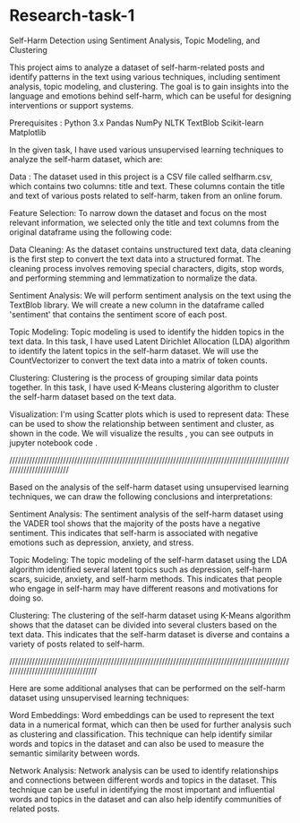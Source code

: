 # Research-task-1

Self-Harm Detection using Sentiment Analysis, Topic Modeling, and Clustering

This project aims to analyze a dataset of self-harm-related posts and identify patterns in the text using various techniques, including sentiment analysis, topic modeling, and clustering. The goal is to gain insights into the language and emotions behind self-harm, which can be useful for designing interventions or support systems.

Prerequisites : 
Python 3.x
Pandas
NumPy
NLTK
TextBlob
Scikit-learn
Matplotlib

In the given task, I have used various unsupervised learning techniques to analyze the self-harm dataset, which are:

Data :
The dataset used in this project is a CSV file called selfharm.csv, which contains two columns: title and text. These columns contain the title and text of various posts related to self-harm, taken from an online forum.

Feature Selection:
To narrow down the dataset and focus on the most relevant information, we selected only the title and text columns from the original dataframe using the following code:

Data Cleaning: As the dataset contains unstructured text data, data cleaning is the first step to convert the text data into a structured format. The cleaning process involves removing special characters, digits, stop words, and performing stemming and lemmatization to normalize the data.

Sentiment Analysis:
We will perform sentiment analysis on the text using the TextBlob library. We will create a new column in the dataframe called 'sentiment' that contains the sentiment score of each post.

Topic Modeling:
Topic modeling is used to identify the hidden topics in the text data. In this task, I have used Latent Dirichlet Allocation (LDA) algorithm to identify the latent topics in the self-harm dataset. We will use the CountVectorizer to convert the text data into a matrix of token counts.

Clustering: Clustering is the process of grouping similar data points together. In this task, I have used K-Means clustering algorithm to cluster the self-harm dataset based on the text data.

Visualization:
I'm using Scatter plots which is used to represent data: These can be used to show the relationship between sentiment and cluster, as shown in the code.
We will visualize the results , you can see outputs in jupyter notebook code .

////////////////////////////////////////////////////////////////////////////////////////////////////////////////////////

Based on the analysis of the self-harm dataset using unsupervised learning techniques, we can draw the following conclusions and interpretations:

Sentiment Analysis: The sentiment analysis of the self-harm dataset using the VADER tool shows that the majority of the posts have a negative sentiment. This indicates that self-harm is associated with negative emotions such as depression, anxiety, and stress.

Topic Modeling: The topic modeling of the self-harm dataset using the LDA algorithm identified several latent topics such as depression, self-harm scars, suicide, anxiety, and self-harm methods. This indicates that people who engage in self-harm may have different reasons and motivations for doing so.

Clustering: The clustering of the self-harm dataset using K-Means algorithm shows that the dataset can be divided into several clusters based on the text data. This indicates that the self-harm dataset is diverse and contains a variety of posts related to self-harm.


//////////////////////////////////////////////////////////////////////////////////////////////////////////////////////////////////

Here are some additional analyses that can be performed on the self-harm dataset using unsupervised learning techniques:

Word Embeddings: Word embeddings can be used to represent the text data in a numerical format, which can then be used for further analysis such as clustering and classification. This technique can help identify similar words and topics in the dataset and can also be used to measure the semantic similarity between words.

Network Analysis: Network analysis can be used to identify relationships and connections between different words and topics in the dataset. This technique can be useful in identifying the most important and influential words and topics in the dataset and can also help identify communities of related posts.










